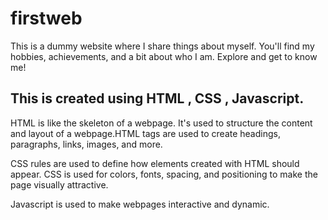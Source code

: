 # firstweb
This is a dummy website where I share things about myself. You'll find my hobbies, achievements, and a bit about who I am. Explore and get to know me!


## This is created using HTML , CSS , Javascript.
HTML is like the skeleton of a webpage. It's used to structure the content and layout of a webpage.HTML tags are used to create headings, paragraphs, links, images, and more.

CSS rules are used to define how elements created with HTML should appear. CSS is used for colors, fonts, spacing, and positioning to make the page visually attractive.

Javascript is used to make webpages interactive and dynamic.
